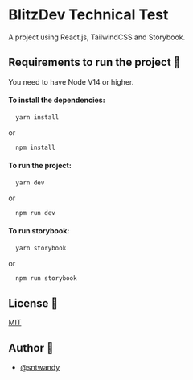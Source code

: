 # BlitzDev Technical Test

A project using React.js, TailwindCSS and Storybook.

## Requirements to run the project 🚀

You need to have Node V14 or higher.

#### To install the dependencies:

```bash
  yarn install
```

or

```bash
  npm install
```

#### To run the project:

```bash
  yarn dev
```

or

```bash
  npm run dev
```

#### To run storybook:

```bash
  yarn storybook
```

or

```bash
  npm run storybook
```

## License 📝

[MIT](https://choosealicense.com/licenses/mit/)

## Author 🧍

- [@sntwandy](https://www.github.com/sntwandy)
